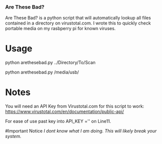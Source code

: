 ### Are These Bad?

Are These Bad? is a python script that will automatically lookup all files contained in a directory on virustotal.com.  I wrote this to quickly check portable media on my rasbperry pi for known viruses. 


# Usage

python arethesebad.py ../Directory/To/Scan

python arethesebad.py /media/usb/


# Notes
You will need an API Key from Virustotal.com for this script to work:
https://www.virustotal.com/en/documentation/public-api/

For ease of use past key into API_KEY ='' on Line11. 


#Important Notice
*I dont know what I am doing. This will likely break your system.* 

